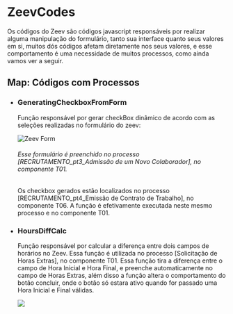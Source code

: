 <h1> ZeevCodes </h1>

<p text-align="justify"> Os códigos do Zeev são códigos javascript responsáveis por realizar alguma manipulação do formulário, tanto sua interface quanto seus valores em si, muitos dós códigos afetam diretamente nos seus valores, e esse comportamento é uma necessidade de muitos processos, como ainda vamos ver a seguir. </p>

<h2>Map: Códigos com Processos</h2>
<ul> 
  <li>
  <h3>GeneratingCheckboxFromForm</h3>

  <p>Função responsável por gerar checkBox dinâmico de acordo com as seleções realizadas no formulário do zeev:</p>
  <img src="https://github.com/XxthyagoronaldxX/ZeevCodes/assets/16446463/fe0c1910-9ec8-4317-a526-ffcdebad4fa1" alt="Zeev Form" />
  <h6>Esse formulário é preenchido no processo [RECRUTAMENTO_pt3_Admissão de um Novo Colaborador], no componente T01.</h6>
  <p>Os checkbox gerados estão localizados no processo [RECRUTAMENTO_pt4_Emissão de Contrato de Trabalho], no componente T06. A função é
  efetivamente executada neste mesmo processo e no componente T01.</p>
  </li>
  <li>
  <h3>HoursDiffCalc</h3>
    
  <p>Função responsável por calcular a diferença entre dois campos de horários no Zeev. Essa função é utilizada no processo [Solicitação de Horas Extras], 
  no componente T01. Essa função tira a diferença entre o campo de Hora Inicial e Hora Final, e preenche automaticamente no campo de Horas Extras, além disso 
  a função altera o comportamento do botão concluir, onde o botão só estara ativo quando for passado uma Hora Inicial e Final válidas.</p>
  <img src="https://github.com/XxthyagoronaldxX/ZeevCodes/assets/16446463/79f691b8-951b-4793-a23f-9fa69ca0447a"/>
  </li>
</ul>



